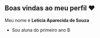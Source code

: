 ## Boas vindas ao meu perfil ❤️

Meu nome é **Leticia Aparecida de Souza**

- Sou aluna do primeiro ano B

